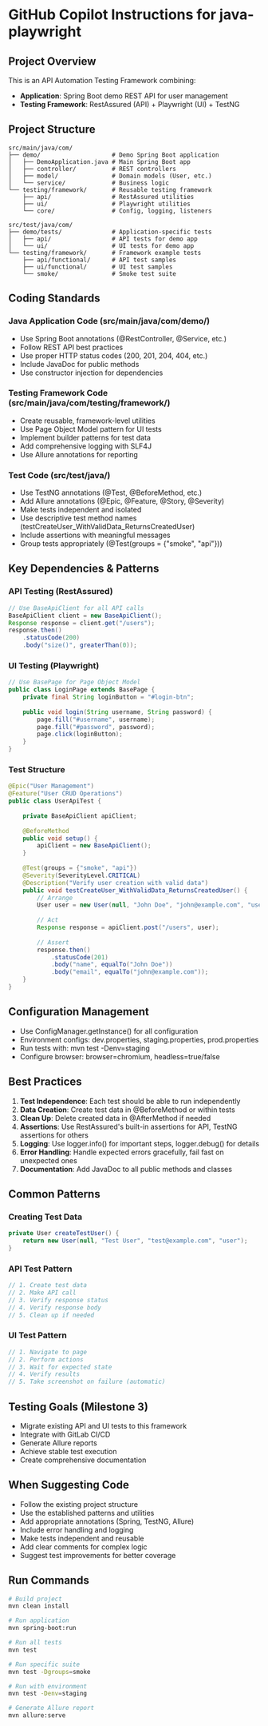 # GitHub Copilot Instructions for java-playwright

## Project Overview
This is an API Automation Testing Framework combining:
- **Application**: Spring Boot demo REST API for user management
- **Testing Framework**: RestAssured (API) + Playwright (UI) + TestNG

## Project Structure
```
src/main/java/com/
├── demo/                    # Demo Spring Boot application
│   ├── DemoApplication.java # Main Spring Boot app
│   ├── controller/          # REST controllers
│   ├── model/               # Domain models (User, etc.)
│   └── service/             # Business logic
└── testing/framework/       # Reusable testing framework
    ├── api/                 # RestAssured utilities
    ├── ui/                  # Playwright utilities
    └── core/                # Config, logging, listeners

src/test/java/com/
├── demo/tests/              # Application-specific tests
│   ├── api/                 # API tests for demo app
│   └── ui/                  # UI tests for demo app
└── testing/framework/       # Framework example tests
    ├── api/functional/      # API test samples
    ├── ui/functional/       # UI test samples
    └── smoke/               # Smoke test suite
```

## Coding Standards

### Java Application Code (src/main/java/com/demo/)
- Use Spring Boot annotations (@RestController, @Service, etc.)
- Follow REST API best practices
- Use proper HTTP status codes (200, 201, 204, 404, etc.)
- Include JavaDoc for public methods
- Use constructor injection for dependencies

### Testing Framework Code (src/main/java/com/testing/framework/)
- Create reusable, framework-level utilities
- Use Page Object Model pattern for UI tests
- Implement builder patterns for test data
- Add comprehensive logging with SLF4J
- Use Allure annotations for reporting

### Test Code (src/test/java/)
- Use TestNG annotations (@Test, @BeforeMethod, etc.)
- Add Allure annotations (@Epic, @Feature, @Story, @Severity)
- Make tests independent and isolated
- Use descriptive test method names (testCreateUser_WithValidData_ReturnsCreatedUser)
- Include assertions with meaningful messages
- Group tests appropriately (@Test(groups = {"smoke", "api"}))

## Key Dependencies & Patterns

### API Testing (RestAssured)
```java
// Use BaseApiClient for all API calls
BaseApiClient client = new BaseApiClient();
Response response = client.get("/users");
response.then()
    .statusCode(200)
    .body("size()", greaterThan(0));
```

### UI Testing (Playwright)
```java
// Use BasePage for Page Object Model
public class LoginPage extends BasePage {
    private final String loginButton = "#login-btn";
    
    public void login(String username, String password) {
        page.fill("#username", username);
        page.fill("#password", password);
        page.click(loginButton);
    }
}
```

### Test Structure
```java
@Epic("User Management")
@Feature("User CRUD Operations")
public class UserApiTest {
    
    private BaseApiClient apiClient;
    
    @BeforeMethod
    public void setup() {
        apiClient = new BaseApiClient();
    }
    
    @Test(groups = {"smoke", "api"})
    @Severity(SeverityLevel.CRITICAL)
    @Description("Verify user creation with valid data")
    public void testCreateUser_WithValidData_ReturnsCreatedUser() {
        // Arrange
        User user = new User(null, "John Doe", "john@example.com", "user");
        
        // Act
        Response response = apiClient.post("/users", user);
        
        // Assert
        response.then()
            .statusCode(201)
            .body("name", equalTo("John Doe"))
            .body("email", equalTo("john@example.com"));
    }
}
```

## Configuration Management

- Use ConfigManager.getInstance() for all configuration
- Environment configs: dev.properties, staging.properties, prod.properties
- Run tests with: mvn test -Denv=staging
- Configure browser: browser=chromium, headless=true/false

## Best Practices

1. **Test Independence**: Each test should be able to run independently
2. **Data Creation**: Create test data in @BeforeMethod or within tests
3. **Clean Up**: Delete created data in @AfterMethod if needed
4. **Assertions**: Use RestAssured's built-in assertions for API, TestNG assertions for others
5. **Logging**: Use logger.info() for important steps, logger.debug() for details
6. **Error Handling**: Handle expected errors gracefully, fail fast on unexpected ones
7. **Documentation**: Add JavaDoc to all public methods and classes

## Common Patterns

### Creating Test Data
```java
private User createTestUser() {
    return new User(null, "Test User", "test@example.com", "user");
}
```

### API Test Pattern
```java
// 1. Create test data
// 2. Make API call
// 3. Verify response status
// 4. Verify response body
// 5. Clean up if needed
```

### UI Test Pattern
```java
// 1. Navigate to page
// 2. Perform actions
// 3. Wait for expected state
// 4. Verify results
// 5. Take screenshot on failure (automatic)
```

## Testing Goals (Milestone 3)
- Migrate existing API and UI tests to this framework
- Integrate with GitLab CI/CD
- Generate Allure reports
- Achieve stable test execution
- Create comprehensive documentation

## When Suggesting Code

- Follow the existing project structure
- Use the established patterns and utilities
- Add appropriate annotations (Spring, TestNG, Allure)
- Include error handling and logging
- Make tests independent and reusable
- Add clear comments for complex logic
- Suggest test improvements for better coverage

## Run Commands
```bash
# Build project
mvn clean install

# Run application
mvn spring-boot:run

# Run all tests
mvn test

# Run specific suite
mvn test -Dgroups=smoke

# Run with environment
mvn test -Denv=staging

# Generate Allure report
mvn allure:serve
```

